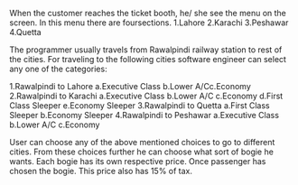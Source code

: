 When the customer reaches the ticket booth, he/ she see the menu on the screen. In this menu there are foursections. 
1.Lahore
2.Karachi
3.Peshawar
4.Quetta

The programmer usually travels from Rawalpindi railway station to rest of the cities. For traveling to the following cities software engineer can select any one of the categories:

1.Rawalpindi to Lahore
 a.Executive Class
 b.Lower A/Cc.Economy
2.Rawalpindi to Karachi
 a.Executive Class
 b.Lower A/C
 c.Economy
 d.First Class Sleeper
 e.Economy Sleeper
3.Rawalpindi to Quetta
 a.First Class Sleeper
 b.Economy Sleeper
4.Rawalpindi to Peshawar
 a.Executive Class
 b.Lower A/C
 c.Economy
 
 User can choose any of the above mentioned choices to go to different cities. From these choices further he can choose what sort of bogie he wants. Each bogie has its own respective price. Once passenger has chosen the bogie. This price also has 15% of tax.

